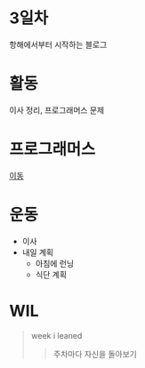 # 3일차
항해에서부터 시작하는 블로그

# 활동 

이사 정리, 프로그래머스 문제
 
# 프로그래머스 
<a href='https://school.programmers.co.kr/'>이동</a>

# 운동
+ 이사
+ 내일 계획
  + 아침에 런닝
  + 식단 계획

# WIL

> week i leaned
> > 주차마다 자신을 돌아보기
 